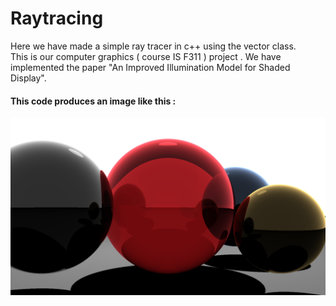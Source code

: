 # Raytracing

Here we have made a simple ray tracer in c++ using the vector class.<br>
This is our computer graphics ( course IS F311 ) project . We have implemented the paper "An Improved Illumination Model for Shaded Display".
#### This code produces an image like this :
![alt text](https://github.com/siddsh/Raytracing/blob/master/resources/tracer.png)
